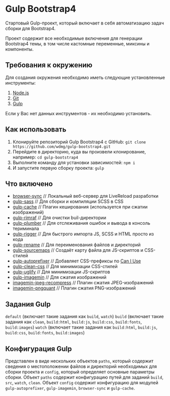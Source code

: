 # Gulp Bootstrap4
Стартовый Gulp-проект, который включает в себя автоматизацию задач сборки для Bootstrap4.

Проект содержит все необходимые включения для генерации Bootstrap4 темы, в том числе кастомные переменные, миксины и компоненты.

## Требования к окружению
Для создания окружения необходимо иметь следующие установленные инструменты:

1. [Node.js](https://nodejs.org)
2. [Git](https://git-scm.com)
3. [Gulp](https://gulpjs.com)

Если у Вас нет данных инструментов - их необходимо установить.

## Как использовать
1. Клонируйте репозиторий Gulp Bootstrap4 с GitHub: `git clone https://github.com/wdmg/gulp-bootstrap4.git`
2. Перейдите в директорию, куда вы произвели клонирование, например: `cd gulp-bootstrap4`
3. Выполните команду для установки зависимостей: `npm i`
4. И запустите первую сборку проекта: `gulp`

## Что включено
* [browser-sync](https://browsersync.io/docs/gulp) // Локальный веб-сервер для LiveReload разработки
* [gulp-sass](https://www.npmjs.com/package/gulp-sass) // Для сборки и компиляции SCSS в CSS
* [gulp-cache](https://www.npmjs.com/package/gulp-cache) // Плагин кеширования (используется при сжатии изображений)
* [gulp-rimraf](https://www.npmjs.com/package/gulp-rimraf) // Для очистки buil-директории
* [gulp-plumber](https://www.npmjs.com/package/gulp-plumber) // Для отслеживания ошибок и вывода в консоль териминала
* [gulp-rigger](https://www.npmjs.com/package/gulp-rigger) // Для быстрого импорта JS, SCSS и HTML просто из кода
* [gulp-rename](https://www.npmjs.com/package/gulp-rename) // Для переименования файлов и директорий
* [gulp-sourcemaps](https://www.npmjs.com/package/gulp-sourcemaps) // Создаёт карту файла для JS-скриптов и CSS-стилей
* [gulp-autoprefixer](https://www.npmjs.com/package/gulp-autoprefixer) // Добавляет CSS-префиксы по [Can I Use](https://caniuse.com/)
* [gulp-clean-css](https://www.npmjs.com/package/gulp-clean-css) // Для минимизации CSS-стилей
* [gulp-uglify](https://www.npmjs.com/package/gulp-uglify) // Для минимизации JS-скриптов
* [gulp-imagemin](https://www.npmjs.com/package/gulp-imagemin) // Для сжатия изображений
* [imagemin-jpeg-recompress](https://www.npmjs.com/package/imagemin-jpeg-recompress) // Плагин сжатия JPEG-изображений
* [imagemin-pngquant](https://www.npmjs.com/package/imagemin-pngquant) // Плагин сжатия PNG-изображений

## Задания Gulp
`default` (включает такие задания как `build`, `watch`)
`build` (включает такие задания как `clean`, `build:html`, `build:js`, `build:css`, `build:fonts`, `build:images`)
`watch` (включает такие задания как `build:html`, `build:js`, `build:css`, `build:fonts`, `build:images`)

## Конфигурация Gulp
Представлен в виде нескольких объектов `paths`, который содержит сведения о местоположении файлов и директорий необходимых для сборки проекта и `config`, который определяет основные параметры сборки.
Объект `paths` содержит конфигурацию путей для заданий `build`, `src`, `watch`, `clean`.
Объект `config` содержит конфигурацию для модулей `gulp-autoprefixer`, `gulp-imagemin`, `browser-sync` и `gulp-cache`.